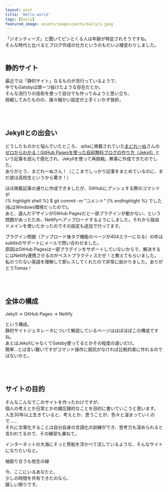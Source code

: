 ```yaml
---
layout: post
title: 'Hello world'
tags: [Daily]
featured_image: assets/images/posts/daily/1.jpeg
---
```


「ジオシティーズ」と聞いてピンとくる人は年齢が特定されそうですね。  
そんな時代と比べるとブログ作成の仕方というのもだいぶ様変わりしました。 
<br>
<br>

## 静的サイト
 
最近では「静的サイト」なるものが流行っているようで、  
中でもGatsbyは頭一つ抜けたような存在だとか。  
そんな流行りの技術を使って自分でも作ってみようと思い立ち、  
挑戦してみたものの、諸々細かい設定が上手くいかず挫折。  
<br>
<br>
<br>

## Jekyllとの出会い

どうしたものかと悩んでいたところ、
qiitaに掲載されていた[まどれーぬ](https://madoreenu.github.io/2020/05/11/yurufuwa)さんの[ゼロからわかる！GitHub Pagesを使った自前無料ブログの作り方（Jekyll）](https://qiita.com/madoreenu/items/b47833bf785562c77819)という記事を読んで感化され、Jekyllを使って再挑戦。無事に作成できたのでした。    
ありがとう、まどれーぬさん！（ここまでしっかり記事をまとめているのに、まだ彼は高校生というから驚き！）    

ほぼ掲載記事の通りに作成できましたが、GitHubにプッシュする際のコマンドが  
{% highlight shell %}
$ git commit -m "コメント"
{% endhighlight %}
でした(私はWindows環境だったので)。  
あと、選んだデザインがGitHub Pagesだと一部プラグインが動かない、という問題があったため、Netlifyへアップロードするようにしました。それから独自ドメインを使いたかったのでその設定も追加で行ってます。  

プラグイン問題（アップロード後タグ機能のページが404エラーになる）の件はsubtleのサポートにメールで問い合わせました。  
原因はGitHub Pagesは一部プラグインをサポートしていないからで、解決するにはNetlify連携させるのがベストプラクティスだぜ！と教えてもらいました。  
私のつたない英語を理解して即レスしてくれたので非常に助かりました。ありがとうTomas！  
<br>
<br>
<br>

## 全体の構成

Jekyll → GitHub Pages → Netlify  

という構成。  
静的サイトジェネレータについて解説しているページはほぼほぼこの構成ですね。  
あとはJekyllじゃなくてGatsby使ってるとかその程度の違いだけ。  
簡単…とは言い難いですがコマンド操作に抵抗がなければ比較的楽に作れるのではないかと。  
<br>
<br>
<br>

## サイトの目的

そんなこんなでこのサイトを作ったわけですが、  
個人の考えとか日常とかの備忘録的なことを目的に書いていこうと思います。  
人生30年以上生きていると、考えとか、思うことが、色々と溜まっていくので……  
それに文章化することは自分自身の言語化の訓練ができ、思考力も深められると言われてるので、その練習も兼ねて。  

インターネットの大海にそっと笹船を浮かべて流しているような、そんなサイトになりたいなと。  


袖振り合うも他生の縁  

今、ここにいるあなたと、  
少しの時間を共有できたのなら、  
嬉しい限りです。  
<br>
<br>
<br>